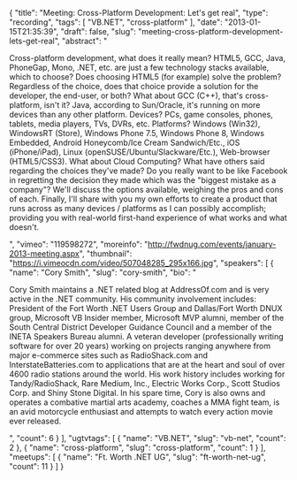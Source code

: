 {
  "title": "Meeting: Cross-Platform Development: Let's get real",
  "type": "recording",
  "tags": [
    "VB.NET",
    "cross-platform"
  ],
  "date": "2013-01-15T21:35:39",
  "draft": false,
  "slug": "meeting-cross-platform-development-lets-get-real",
  "abstract": "<p>Cross-platform development, what does it really mean?  HTML5, GCC, Java, PhoneGap, Mono, .NET, etc. are just a few technology stacks available, which to choose?  Does choosing HTML5 (for example) solve the problem?  Regardless of the choice, does that choice provide a solution for the developer, the end-user, or both?  What about GCC (C++), that's cross-platform, isn't it?  Java, according to Sun/Oracle, it's running on more devices than any other platform.  Devices?  PCs, game consoles, phones, tablets, media players, TVs, DVRs, etc. Platforms?  Windows (Win32), WindowsRT (Store), Windows Phone 7.5, Windows Phone 8, Windows Embedded, Android Honeycomb/Ice Cream Sandwich/Etc., iOS (iPhone/iPad), Linux (openSUSE/Ubuntu/Slackware/Etc.), Web-browser (HTML5/CSS3).  What about Cloud Computing?  What have others said regarding the choices they've made?  Do you really want to be like Facebook in regretting the decision they made which was the \"biggest mistake as a company\"?  We'll discuss the options available, weighing the pros and cons of each.  Finally, I'll share with you my own efforts to create a product that runs across as many devices / platforms as I can possibly accomplish; providing you with real-world first-hand experience of what works and what doesn't.</p>",
  "vimeo": "119598272",
  "moreinfo": "http://fwdnug.com/events/january-2013-meeting.aspx",
  "thumbnail": "https://i.vimeocdn.com/video/507048285_295x166.jpg",
  "speakers": [
    {
      "name": "Cory Smith",
      "slug": "cory-smith",
      "bio": "<p>Cory Smith maintains a .NET related blog at AddressOf.com and is very active in the .NET community. His community involvement includes: President of the Fort Worth .NET Users Group and Dallas/Fort Worth DNUX group, Microsoft VB Insider member, Microsoft MVP alumni, member of the South Central District Developer Guidance Council and a member of the INETA Speakers Bureau alumni. A veteran developer (professionally writing software for over 20 years) working on projects ranging anywhere from major e-commerce sites such as RadioShack.com and InterstateBatteries.com to applications that are at the heart and soul of over 4600 radio stations around the world.  His work history includes working for Tandy/RadioShack, Rare Medium, Inc., Electric Works Corp., Scott Studios Corp. and Shiny Stone Digital. In his spare time, Cory is also owns and operates a combative martial arts academy, coaches a MMA fight team, is an avid motorcycle enthusiast and attempts to watch every action movie ever released.</p>",
      "count": 6
    }
  ],
  "ugtvtags": [
    {
      "name": "VB.NET",
      "slug": "vb-net",
      "count": 2
    },
    {
      "name": "cross-platform",
      "slug": "cross-platform",
      "count": 1
    }
  ],
  "meetups": [
    {
      "name": "Ft. Worth .NET UG",
      "slug": "ft-worth-net-ug",
      "count": 11
    }
  ]
}